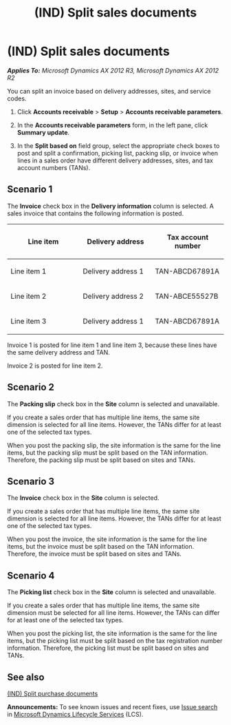 ﻿---
title: (IND) Split sales documents
TOCTitle: (IND) Split sales documents
ms:assetid: 6e97d0fb-a7bf-4dd8-9559-30c0c9955842
ms:mtpsurl: https://technet.microsoft.com/en-us/library/JJ677904(v=AX.60)
ms:contentKeyID: 49385880
ms.date: 04/18/2014
mtps_version: v=AX.60
---

# (IND) Split sales documents 


_**Applies To:** Microsoft Dynamics AX 2012 R3, Microsoft Dynamics AX 2012 R2_

You can split an invoice based on delivery addresses, sites, and service codes.

1.  Click **Accounts receivable** \> **Setup** \> **Accounts receivable parameters**.

2.  In the **Accounts receivable parameters** form, in the left pane, click **Summary update**.

3.  In the **Split based on** field group, select the appropriate check boxes to post and split a confirmation, picking list, packing slip, or invoice when lines in a sales order have different delivery addresses, sites, and tax account numbers (TANs).

## Scenario 1

The **Invoice** check box in the **Delivery information** column is selected. A sales invoice that contains the following information is posted.

<table>
<colgroup>
<col style="width: 33%" />
<col style="width: 33%" />
<col style="width: 33%" />
</colgroup>
<thead>
<tr class="header">
<th><p>Line item</p></th>
<th><p>Delivery address</p></th>
<th><p>Tax account number</p></th>
</tr>
</thead>
<tbody>
<tr class="odd">
<td><p>Line item 1</p></td>
<td><p>Delivery address 1</p></td>
<td><p>TAN-ABCD67891A</p></td>
</tr>
<tr class="even">
<td><p>Line item 2</p></td>
<td><p>Delivery address 2</p></td>
<td><p>TAN-ABCE55527B</p></td>
</tr>
<tr class="odd">
<td><p>Line item 3</p></td>
<td><p>Delivery address 1</p></td>
<td><p>TAN-ABCD67891A</p></td>
</tr>
</tbody>
</table>


Invoice 1 is posted for line item 1 and line item 3, because these lines have the same delivery address and TAN.

Invoice 2 is posted for line item 2.

## Scenario 2

The **Packing slip** check box in the **Site** column is selected and unavailable.

If you create a sales order that has multiple line items, the same site dimension is selected for all line items. However, the TANs differ for at least one of the selected tax types.

When you post the packing slip, the site information is the same for the line items, but the packing slip must be split based on the TAN information. Therefore, the packing slip must be split based on sites and TANs.

## Scenario 3

The **Invoice** check box in the **Site** column is selected.

If you create a sales order that has multiple line items, the same site dimension is selected for all line items. However, the TANs differ for at least one of the selected tax types.

When you post the invoice, the site information is the same for the line items, but the invoice must be split based on the TAN information. Therefore, the invoice must be split based on sites and TANs.

## Scenario 4

The **Picking list** check box in the **Site** column is selected and unavailable.

If you create a sales order that has multiple line items, the same site dimension must be selected for all line items. However, the TANs can differ for at least one of the selected tax types.

When you post the picking list, the site information is the same for the line items, but the picking list must be split based on the tax registration number information. Therefore, the picking list must be split based on sites and TANs.

## See also

[(IND) Split purchase documents](ind-split-purchase-documents.md)

  
**Announcements:** To see known issues and recent fixes, use [Issue search](http://go.microsoft.com/fwlink/?linkid=389258) in [Microsoft Dynamics Lifecycle Services](http://go.microsoft.com/fwlink/?linkid=306505) (LCS).


